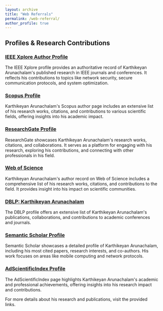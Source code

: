 ```yaml
---
layout: archive
title: "Web Referrals"
permalink: /web-referral/
author_profile: true
---
```


## Profiles & Research Contributions

### [IEEE Xplore Author Profile](https://ieeexplore.ieee.org/author/37086397373)
The IEEE Xplore profile provides an authoritative record of Karthikeyan Arunachalam's published research in IEEE journals and conferences. It reflects his contributions to topics like network security, secure communication protocols, and system optimization.

### [Scopus Profile](https://www.scopus.com/authid/detail.uri?authorId=57202739171)
Karthikeyan Arunachalam's Scopus author page includes an extensive list of his research works, citations, and contributions to various scientific fields, offering insights into his academic impact.

### [ResearchGate Profile](https://www.researchgate.net/profile/Karthikeyan-Arunachalam-2)
ResearchGate showcases Karthikeyan Arunachalam's research works, citations, and collaborations. It serves as a platform for engaging with his research, exploring his contributions, and connecting with other professionals in his field.

### [Web of Science](https://www.webofscience.com/wos/author/record/AAD-3081-2020)
Karthikeyan Arunachalam's author record on Web of Science includes a comprehensive list of his research works, citations, and contributions to the field. It provides insight into his impact on scientific communities.

### [DBLP: Karthikeyan Arunachalam](https://dblp.org/pid/221/0362.html)
The DBLP profile offers an extensive list of Karthikeyan Arunachalam's publications, collaborations, and contributions to academic conferences and journals.

### [Semantic Scholar Profile](https://www.semanticscholar.org/author/Karthikeyan-Arunachalam/50813997)
Semantic Scholar showcases a detailed profile of Karthikeyan Arunachalam, including his most cited papers, research interests, and co-authors. His work focuses on areas like mobile computing and network protocols.

### [AdScientificIndex Profile](https://www.adscientificindex.com/scientist/karthikeyan-arunachalam/4597477)
The AdScientificIndex page highlights Karthikeyan Arunachalam's academic and professional achievements, offering insights into his research impact and contributions.


For more details about his research and publications, visit the provided links.
